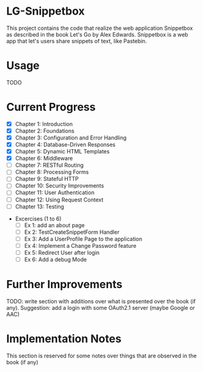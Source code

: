 # LG-Snippetbox
This project contains the code that realize the web application Snippetbox as described in the book Let's Go by Alex Edwards.
Snippetbox is a web app that let's users share snippets of text, like Pastebin.

# Usage
TODO

# Current Progress
 - [x] Chapter 1: Introduction
 - [x] Chapter 2: Foundations
 - [x] Chapter 3: Configuration and Error Handling
 - [x] Chapter 4: Database-Driven Responses
 - [x] Chapter 5: Dynamic HTML Templates
 - [x] Chapter 6: Middleware
 - [ ] Chapter 7: RESTful Routing
 - [ ] Chapter 8: Processing Forms
 - [ ] Chapter 9: Stateful HTTP
 - [ ] Chapter 10: Security Improvements
 - [ ] Chapter 11: User Authentication
 - [ ] Chapter 12: Using Request Context
 - [ ] Chapter 13: Testing
 - Excercises (1 to 6)
    - [ ] Ex 1: add an about page
    - [ ] Ex 2: TestCreateSnippetForm Handler
    - [ ] Ex 3: Add a UserProfile Page to the application
    - [ ] Ex 4: Implement a Change Password feature
    - [ ] Ex 5: Redirect User after login
    - [ ] Ex 6: Add a debug Mode

# Further Improvements

TODO: write section with additions over what is presented over the book (if any). Suggestion: add a login with some OAuth2.1 server (maybe Google or AAC)

# Implementation Notes

This section is reserved for some notes over things that are observed in the book (if any)